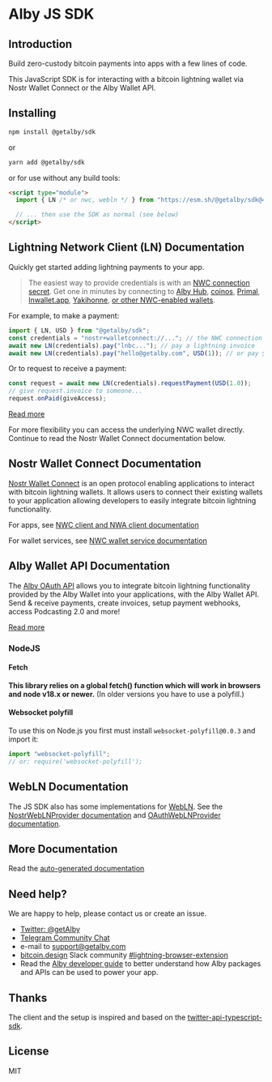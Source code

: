 # Alby JS SDK

## Introduction

Build zero-custody bitcoin payments into apps with a few lines of code.

This JavaScript SDK is for interacting with a bitcoin lightning wallet via Nostr Wallet Connect or the Alby Wallet API.

## Installing

```bash
npm install @getalby/sdk
```

or

```bash
yarn add @getalby/sdk
```

or for use without any build tools:

```html
<script type="module">
  import { LN /* or nwc, webln */ } from "https://esm.sh/@getalby/sdk@4.1.0"; // jsdelivr.net, skypack.dev also work

  // ... then use the SDK as normal (see below)
</script>
```

## Lightning Network Client (LN) Documentation

Quickly get started adding lightning payments to your app.

> The easiest way to provide credentials is with an [NWC connection secret](https://nwc.dev). Get one in minutes by connecting to [Alby Hub](https://albyhub.com/), [coinos](https://coinos.io/apps/new), [Primal](https://primal.net/downloads), [lnwallet.app](https://lnwallet.app/), [Yakihonne](https://yakihonne.com/), [or other NWC-enabled wallets](https://github.com/getAlby/awesome-nwc?tab=readme-ov-file#nwc-wallets).

For example, to make a payment:

```js
import { LN, USD } from "@getalby/sdk";
const credentials = "nostr+walletconnect://..."; // the NWC connection credentials
await new LN(credentials).pay("lnbc..."); // pay a lightning invoice
await new LN(credentials).pay("hello@getalby.com", USD(1)); // or pay $1 USD to a lightning address
```

Or to request to receive a payment:

```js
const request = await new LN(credentials).requestPayment(USD(1.0));
// give request.invoice to someone...
request.onPaid(giveAccess);
```

[Read more](./docs/lnclient.md)

For more flexibility you can access the underlying NWC wallet directly. Continue to read the Nostr Wallet Connect documentation below.

## Nostr Wallet Connect Documentation

[Nostr Wallet Connect](https://nwc.dev) is an open protocol enabling applications to interact with bitcoin lightning wallets. It allows users to connect their existing wallets to your application allowing developers to easily integrate bitcoin lightning functionality.

For apps, see [NWC client and NWA client documentation](./docs/nwc.md)

For wallet services, see [NWC wallet service documentation](./docs/nwc-wallet-service.md)

## Alby Wallet API Documentation

The [Alby OAuth API](https://guides.getalby.com/alby-wallet-api/reference/getting-started) allows you to integrate bitcoin lightning functionality provided by the Alby Wallet into your applications, with the Alby Wallet API. Send & receive payments, create invoices, setup payment webhooks, access Podcasting 2.0 and more!

[Read more](./docs/oauth.md)

### NodeJS

#### Fetch

**This library relies on a global fetch() function which will work in browsers and node v18.x or newer.** (In older versions you have to use a polyfill.)

#### Websocket polyfill

To use this on Node.js you first must install `websocket-polyfill@0.0.3` and import it:

```js
import "websocket-polyfill";
// or: require('websocket-polyfill');
```

## WebLN Documentation

The JS SDK also has some implementations for [WebLN](https://webln.guide).
See the [NostrWebLNProvider documentation](./docs/nwc.md) and [OAuthWebLNProvider documentation](./docs/oauth.md).

## More Documentation

Read the [auto-generated documentation](https://getalby.github.io/js-sdk/modules.html)

## Need help?

We are happy to help, please contact us or create an issue.

- [Twitter: @getAlby](https://twitter.com/getAlby)
- [Telegram Community Chat](https://t.me/getAlby)
- e-mail to support@getalby.com
- [bitcoin.design](https://bitcoin.design/) Slack community [#lightning-browser-extension](https://bitcoindesign.slack.com/archives/C02591ADXM2)
- Read the [Alby developer guide](https://guides.getalby.com/developer-guide) to better understand how Alby packages and APIs can be used to power your app.

## Thanks

The client and the setup is inspired and based on the [twitter-api-typescript-sdk](https://github.com/twitterdev/twitter-api-typescript-sdk).

## License

MIT
